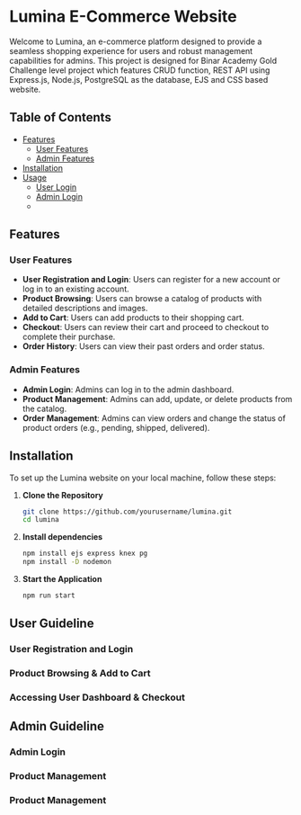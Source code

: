 # Lumina E-Commerce Website

Welcome to Lumina, an e-commerce platform designed to provide a seamless shopping experience for users and robust management capabilities for admins. This project is designed for Binar Academy Gold Challenge level project which features CRUD function, REST API using Express.js, Node.js, PostgreSQL as the database, EJS and CSS based website.   

## Table of Contents
- [Features](#features)
  - [User Features](#user-features)
  - [Admin Features](#admin-features)
- [Installation](#installation)
- [Usage](#usage)
  - [User Login](#user-login)
  - [Admin Login](#admin-login)
  - 

## Features

### User Features
- **User Registration and Login**: Users can register for a new account or log in to an existing account.
- **Product Browsing**: Users can browse a catalog of products with detailed descriptions and images.
- **Add to Cart**: Users can add products to their shopping cart.
- **Checkout**: Users can review their cart and proceed to checkout to complete their purchase.
- **Order History**: Users can view their past orders and order status.

### Admin Features
- **Admin Login**: Admins can log in to the admin dashboard.
- **Product Management**: Admins can add, update, or delete products from the catalog.
- **Order Management**: Admins can view orders and change the status of product orders (e.g., pending, shipped, delivered).

## Installation

To set up the Lumina website on your local machine, follow these steps:

1. **Clone the Repository**
   ```bash
   git clone https://github.com/yourusername/lumina.git
   cd lumina

2. **Install dependencies**
   ```bash
   npm install ejs express knex pg
   npm install -D nodemon
3. **Start the Application**
   ```bash
   npm run start

## User Guideline 

### User Registration and Login
### Product Browsing & Add to Cart
### Accessing User Dashboard & Checkout

## Admin Guideline

### Admin Login
### Product Management 
### Product Management 
